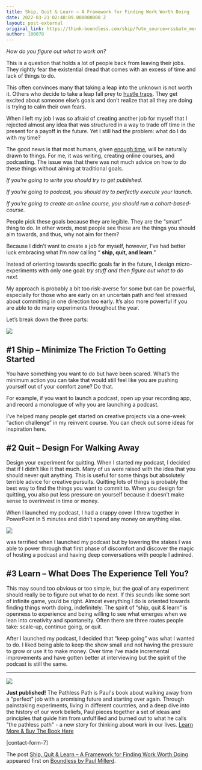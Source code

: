 ```yaml
---
title: Ship, Quit & Learn – A Framework for Finding Work Worth Doing
date: 2022-03-21 02:48:09.000000000 Z
layout: post-external
original_link: https://think-boundless.com/ship/?utm_source=rss&utm_medium=rss&utm_campaign=ship
author: 100078
---
```


_How do you figure out what to work on?_

This is a question that holds a lot of people back from leaving their jobs. They rightly fear the existential dread that comes with an excess of time and lack of things to do.

This often convinces many that taking a leap into the unknown is not worth it. Others who decide to take a leap fall prey to [hustle traps](https://think-boundless.com/hustle-traps/). They get excited about someone else’s goals and don’t realize that all they are doing is trying to calm their own fears.

When I left my job I was so afraid of creating another job for myself that I rejected almost any idea that was structured in a way to trade off time in the present for a payoff in the future. Yet I still had the problem: what do I do with my time?

The good news is that most humans, given [enough time](https://think-boundless.com/sabbaticals/), will be naturally drawn to things. For me, it was writing, creating online courses, and podcasting. The issue was that there was not much advice on how to do these things without aiming at traditional goals.

_If you’re going to write you should try to get published._

_If you’re going to podcast, you should try to perfectly execute your launch_.

_If you’re going to create an online course, you should run a cohort-based-course._

People pick these goals because they are legible. They are the “smart” thing to do. In other words, most people see these are the things you should aim towards, and thus, why not aim for them?

Because I didn’t want to create a job for myself, however, I’ve had better luck embracing what I’m now calling “ **ship, quit, and learn**.”

Instead of orienting towards specific goals far in the future, I design micro-experiments with only one goal: _try stuff and then figure out what to do next._

My approach is probably a bit too risk-averse for some but can be powerful, especially for those who are early on an uncertain path and feel stressed about committing in one direction too early. It’s also more powerful if you are able to do many experiments throughout the year.

Let’s break down the three parts:

[![](https://i0.wp.com/cdn.substack.com/image/fetch/w_1456,c_limit,f_auto,q_auto:good,fl_progressive:steep/https%3A%2F%2Fbucketeer-e05bbc84-baa3-437e-9518-adb32be77984.s3.amazonaws.com%2Fpublic%2Fimages%2F4ef5c86a-ce10-4f75-9d89-ea243299f805_6778x2718.png?w=1170&ssl=1)](https://i0.wp.com/cdn.substack.com/image/fetch/f_auto,q_auto:good,fl_progressive:steep/https%3A%2F%2Fbucketeer-e05bbc84-baa3-437e-9518-adb32be77984.s3.amazonaws.com%2Fpublic%2Fimages%2F4ef5c86a-ce10-4f75-9d89-ea243299f805_6778x2718.png?ssl=1)

## **#1 Ship – Minimize The Friction To Getting Started** 

You have something you want to do but have been scared. What’s the minimum action you can take that would still feel like you are pushing yourself out of your comfort zone? Do that.

For example, if you want to launch a podcast, open up your recording app, and record a monologue of why you are launching a podcast.

I’ve helped many people get started on creative projects via a one-week “action challenge” in my reinvent course. You can check out some ideas for inspiration here.

## **#2 Quit – Design For Walking Away**

Design your experiment for quitting. When I started my podcast, I decided that if I didn’t like it that much. Many of us were raised with the idea that you should never quit anything. This is useful for some things but absolutely terrible advice for creative pursuits. Quitting lots of things is probably the best way to find the things you want to commit to. When you design for quitting, you also put less pressure on yourself because it doesn’t make sense to overinvest in time or money.

When I launched my podcast, I had a crappy cover I threw together in PowerPoint in 5 minutes and didn’t spend any money on anything else.

![](https://i0.wp.com/think-boundless.com/wp-content/uploads/2022/03/https___bucketeer-e05bbc84-baa3-437e-9518-adb32be77984.s3.amazonaws.com_public_images_615ab0fb-9c14-4655-a7ad-ad62f29a3e31_587x568.png?resize=370%2C358&ssl=1)

was terrified when I launched my podcast but by lowering the stakes I was able to power through that first phase of discomfort and discover the magic of hosting a podcast and having deep conversations with people I admired.

## **#3 Learn – What Does The Experience Tell You?**

This may sound too obvious or too simple, but the goal of any experiment should really be to figure out what to do next. If this sounds like some sort of infinite game, you’d be right. Almost everything I do is oriented towards finding things worth doing, indefinitely. The spirit of “ship, quit & learn” is openness to experience and being willing to see what emerges when we lean into creativity and spontaneity. Often there are three routes people take: scale-up, continue going, or quit.

After I launched my podcast, I decided that “keep going” was what I wanted to do. I liked being able to keep the show small and not having the pressure to grow or use it to make money. Over time I’ve made incremental improvements and have gotten better at interviewing but the spirit of the podcast is still the same.

* * *
 ![](https://i1.wp.com/think-boundless.com/wp-content/uploads/2022/01/Picture2.png?resize=140%2C175&ssl=1)

**Just published!** The Pathless Path is Paul's book about walking away from a "perfect" job with a promising future and starting over again. Through painstaking experiments, living in different countries, and a deep dive into the history of our work beliefs, Paul pieces together a set of ideas and principles that guide him from unfulfilled and burned out to what he calls "the pathless path" - a new story for thinking about work in our lives. [Learn More & Buy The Book Here](https://think-boundless.com/the-pathless-path/)

[contact-form-7]

The post [Ship, Quit & Learn – A Framework for Finding Work Worth Doing](https://think-boundless.com/ship/) appeared first on [Boundless by Paul Millerd](https://think-boundless.com).

